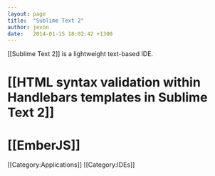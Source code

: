 ```yaml
---
layout: page
title:  "Sublime Text 2"
author: jevon
date:   2014-01-15 18:02:42 +1300
---
```


[[Sublime Text 2]] is a lightweight text-based IDE.

# [[HTML syntax validation within Handlebars templates in Sublime Text 2]]
# [[EmberJS]]

[[Category:Applications]]
[[Category:IDEs]]